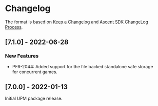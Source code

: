 # Changelog

The format is based on [Keep a Changelog](http://keepachangelog.com/en/1.0.0/) and [Ascent SDK ChangeLog Process](https://igt-developer-docs.atlassian.net/wiki/spaces/AS/pages/81161431/Ascent+SDK+ChangeLog+Process).

## [7.1.0] - 2022-06-28

### New Features

- PFR-2044: Added support for the file backed standalone safe storage for concurrent games.

## [7.0.0] - 2022-01-13

Initial UPM package release.

